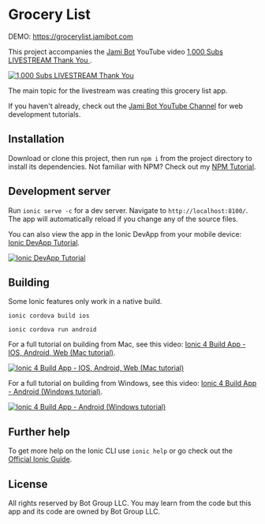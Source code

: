 # Grocery List

DEMO: https://grocerylist.jamibot.com



This project accompanies the [Jami Bot](https://jamibot.com) YouTube video [1,000 Subs LIVESTREAM Thank You
](https://youtu.be/3nSnyLHM7zQ).

[![1,000 Subs LIVESTREAM Thank You
](https://img.youtube.com/vi/3nSnyLHM7zQ/maxresdefault.jpg)](https://youtu.be/3nSnyLHM7zQ)

The main topic for the livestream was creating this grocery list app.

If you haven't already, check out the [Jami Bot YouTube Channel](https://youtube.com/c/JamiBot) for web development tutorials.

## Installation

Download or clone this project, then run `npm i` from the project directory to install its dependencies. Not familiar with NPM? Check out my [NPM Tutorial](https://www.youtube.com/watch?v=mzs-N5hXGuQ).

## Development server

Run `ionic serve -c` for a dev server. Navigate to `http://localhost:8100/`. The app will automatically reload if you change any of the source files.

You can also view the app in the Ionic DevApp from your mobile device: [Ionic DevApp Tutorial](https://www.youtube.com/watch?v=SAR-7eggWMs).

[![Ionic DevApp Tutorial](https://img.youtube.com/vi/SAR-7eggWMs/maxresdefault.jpg)](https://youtu.be/SAR-7eggWMs)

## Building

Some Ionic features only work in a native build.

`ionic cordova build ios`

`ionic cordova run android`

For a full tutorial on building from Mac, see this video: [Ionic 4 Build App - IOS, Android, Web (Mac tutorial)](https://www.youtube.com/watch?v=B_seja5eHt8).

[![Ionic 4 Build App - IOS, Android, Web (Mac tutorial)](https://img.youtube.com/vi/B_seja5eHt8/maxresdefault.jpg)](https://youtu.be/c3CrC9lL53k)

For a full tutorial on building from Windows, see this video: [Ionic 4 Build App - Android (Windows tutorial)](https://www.youtube.com/watch?v=c7HmwiTtYPE).

[![Ionic 4 Build App - Android (Windows tutorial)](https://img.youtube.com/vi/c7HmwiTtYPE/maxresdefault.jpg)](https://youtu.be/c3CrC9lL53k)

## Further help

To get more help on the Ionic CLI use `ionic help` or go check out the [Official Ionic Guide](https://ionicframework.com/docs/building/starting).

## License

All rights reserved by Bot Group LLC. You may learn from the code but this app and its code are owned by Bot Group LLC.
